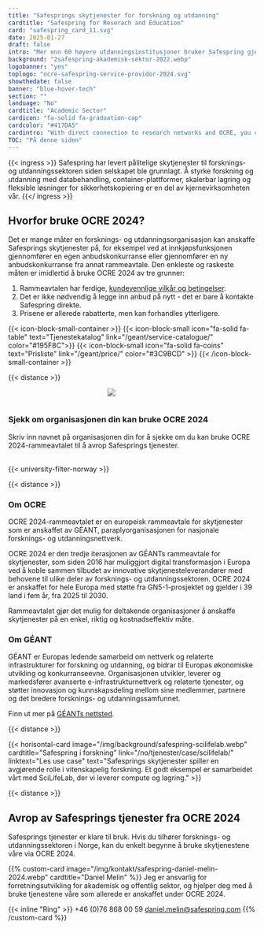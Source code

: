 ```yaml
---
title: "Safesprings skytjenester for forskning og utdanning"
cardtitle: "Safespring for Reserach and Education"
card: "safespring_card_11.svg"
date: 2025-01-27
draft: false
intro: "Mer enn 60 høyere utdanningsinstitusjoner bruker Safespring gjennom Sunet, Sikt, DeiC eller direkte via GÉANT OCRE-rammeavtalet."
background: "2safespring-akademisk-sektor-2022.webp"
logobanner: "yes"
toplogo: "ocre-safespring-service-providor-2024.svg"
showthedate: false
banner: "blue-hover-tech"
section: ""
landuage: "No"
cardtitle: "Academic Sector"
cardicon: "fa-solid fa-graduation-cap"
cardcolor: "#417DA5"
cardintro: "With direct connection to research networks and OCRE, you can get started quickly."
TOC: "På denne siden"
---
```



{{< ingress >}}
Safespring har levert pålitelige skytjenester til forsknings- og utdanningssektoren siden selskapet ble grunnlagt. Å styrke forskning og utdanning med databehandling, container-plattformer, skalerbar lagring og fleksible løsninger for sikkerhetskopiering er en del av kjernevirksomheten vår.
{{</ ingress >}}


## Hvorfor bruke OCRE 2024?

Det er mange måter en forsknings- og utdanningsorganisasjon kan anskaffe Safesprings skytjenester på, for eksempel ved at innkjøpsfunksjonen gjennomfører en egen anbudskonkurranse eller gjennomfører en ny anbudskonkurranse fra annat rammeavtale. Den enkleste og raskeste måten er imidlertid å bruke OCRE 2024 av tre grunner:

1. Rammeavtalen har ferdige, [kundevennlige vilkår og betingelser](https://about.geant.org/wp-content/uploads/2025/01/Volume3-GEANT-Terms-and-Conditions-for-IT-Contracts-2025final-1.pdf).
2. Det er ikke nødvendig å legge inn anbud på nytt - det er bare å kontakte Safespring direkte.
3. Prisene er allerede rabatterte, men kan forhandles ytterligere.

{{< icon-block-small-container >}}
    {{< icon-block-small icon="fa-solid fa-table" text="Tjenestekatalog" link="/geant/service-catalogue/" color="#195F8C">}}
    {{< icon-block-small icon="fa-solid fa-coins" text="Prisliste" link="/geant/price/" color="#3C9BCD" >}}
{{< /icon-block-small-container >}}

{{< distance >}}

<div class="safespring-horisontal-card-container bg-white shadow-1 safespring-horisontal-card-row">
    <div class="safespring-horisontal-card-col safespring-horisontal-card-image" style="background-image: url(/img/card/ocre-background-blue.svg); display: flex;justify-content: center; align-items: center;" alt="">
        <img src="/img/card/ocre-logo-white.svg" style="max-width: 80%; min-width: 20%; min-height: 30px;">
    </div>
<div class="safespring-horisontal-card-col safespring-horisontal-card-content">
    <h3>Sjekk om organisasjonen din kan bruke OCRE 2024</h3>
    <p>Skriv inn navnet på organisasjonen din for å sjekke om du kan bruke OCRE 2024-rammeavtalet til å avrop Safesprings tjenester.</p>
    <br>
    {{< university-filter-norway >}}
    <br>
</div>
</div>


{{< distance >}}

### Om OCRE
OCRE 2024-rammeavtalet er en europeisk rammeavtale for skytjenester som er anskaffet av GÉANT, paraplyorganisasjonen for nasjonale forsknings- og utdanningsnettverk.

OCRE 2024 er den tredje iterasjonen av GÉANTs rammeavtale for skytjenester, som siden 2016 har muliggjort digital transformasjon i Europa ved å koble sammen tilbudet av innovative skytjenesteleverandører med behovene til ulike deler av forsknings- og utdanningssektoren. OCRE 2024 er anskaffet for hele Europa med støtte fra GN5-1-prosjektet og gjelder i 39 land i fem år, fra 2025 til 2030.

Rammeavtalet gjør det mulig for deltakende organisasjoner å anskaffe skytjenester på en enkel, riktig og kostnadseffektiv måte.

### Om GÉANT

GÉANT er Europas ledende samarbeid om nettverk og relaterte infrastrukturer for forskning og utdanning, og bidrar til Europas økonomiske utvikling og konkurranseevne. Organisasjonen utvikler, leverer og markedsfører avanserte e-infrastrukturnettverk og relaterte tjenester, og støtter innovasjon og kunnskapsdeling mellom sine medlemmer, partnere og det bredere forsknings- og utdanningssamfunnet.

Finn ut mer på [GÉANTs nettsted](https://geant.org/).

{{< distance >}}

{{< horisontal-card image="/img/background/safespring-scilifelab.webp" cardtitle="Safespring i forskning" link="/no/tjenester/case/scilifelab/" linktext="Les use case" text="Safesprings skytjenester spiller en avgjørende rolle i vitenskapelig forskning. Et godt eksempel er samarbeidet vårt med SciLifeLab, der vi leverer compute og lagring." >}}

{{< distance >}}

## Avrop av Safesprings tjenester fra OCRE 2024

Safesprings tjenester er klare til bruk. Hvis du tilhører forsknings- og utdanningssektoren i Norge, kan du enkelt begynne å bruke skytjenestene våre via OCRE 2024.

{{% custom-card image="/img/kontakt/safespring-daniel-melin-2024.webp" cardtitle="Daniel Melin" %}}
Jeg er ansvarlig for forretningsutvikling for akademisk og offentlig sektor, og hjelper deg med å bruke tjenestene våre som allerede er anskaffet under OCRE 2024.

{{< inline "Ring" >}} +46 (0)76 868 00 59 
[daniel.melin@safespring.com](mailto:daniel.melin@safespring.com)
{{% /custom-card %}}
